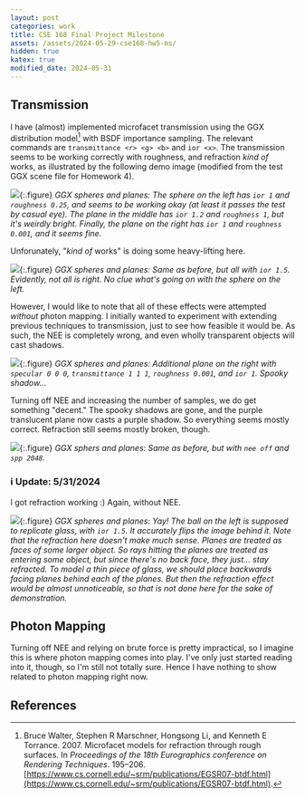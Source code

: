 ```yaml
---
layout: post
categories: work
title: CSE 168 Final Project Milestone
assets: /assets/2024-05-29-cse168-hw5-ms/
hidden: true
katex: true
modified_date: 2024-05-31
---
```


## Transmission

I have (almost) implemented microfacet transmission using the GGX distribution model[^1] with BSDF importance sampling. The relevant commands are `transmittance <r> <g> <b>` and `ior <x>`. The transmission seems to be working correctly with roughness, and refraction *kind of* works, as illustrated by the following demo image (modified from the test GGX scene file for Homework 4).

<a name="ggx-good"></a>
![]({{page.assets}}ggx-good.png){:.figure}
*GGX spheres and planes: The sphere on the left has `ior 1` and `roughness 0.25`, and seems to be working okay (at least it passes the test by casual eye). The plane in the middle has `ior 1.2` and `roughness 1`, but it's weirdly bright. Finally, the plane on the right has `ior 1` and `roughness 0.001`, and it seems fine.*

Unforunately, "*kind of* works" is doing some heavy-lifting here.

![]({{page.assets}}ggx-bad.png){:.figure}
*GGX spheres and planes: Same as before, but all with `ior 1.5`. Evidently, not all is right. No clue what's going on with the sphere on the left.*

However, I would like to note that all of these effects were attempted *without* photon mapping. I initially wanted to experiment with extending previous techniques to transmission, just to see how feasible it would be. As such, the NEE is completely wrong, and even wholly transparent objects will cast shadows.

![]({{page.assets}}ggx-nee-on.png){:.figure}
*GGX spheres and planes: Additional plane on the right with `specular 0 0 0`, `transmittance 1 1 1`, `roughness 0.001`, and `ior 1`. Spooky shadow...*

Turning off NEE and increasing the number of samples, we do get something "decent." The spooky shadows are gone, and the purple translucent plane now casts a purple shadow. So everything seems mostly correct. Refraction still seems mostly broken, though.

![]({{page.assets}}ggx-nee-off.png){:.figure}
*GGX sphers and planes: Same as before, but with `nee off` and `spp 2048`.*

### ℹ️ Update: 5/31/2024

I got refraction working :) Again, without NEE.

![]({{page.assets}}ggx-refraction.png){:.figure}
*GGX spheres and planes: Yay! The ball on the left is supposed to replicate glass, with `ior 1.5`. It accurately flips the image behind it. Note that the refraction here doesn't make much sense. Planes are treated as faces of some larger object. So rays hitting the planes are treated as entering some object, but since there's no back face, they just... stay refracted. To model a thin piece of glass, we should place backwards facing planes behind each of the planes. But then the refraction effect would be almost unnoticeable, so that is not done here for the sake of demonstration.*

<!---

Unfortunately, I came to the sad realization that the Fresnel reflection term $F_r$ given in Homework 4 is not # adequate for transmission. $F_r$ is dependent on the index of refraction $\eta$. In Schlick's approximation[^2], $F_r$ # has a term $R_0$ that essentially represents the "specular color" (when looking head on, this is the reflected color), # and $R_0$ depends on $\eta$. But in Homework 4, we set $R_0 \coloneqq k_s$, the "specular color." So what's really # going on is we're implicitly setting $\eta$ to a large value, such that $R_0 = k_s$. This means our $\eta$ has been # directly tied to $s$ the whole time (without me realizing it). This is fine without transmission, since we don't care # about $\eta$ anyway. But $\eta$ does matter when implementing transmission. If we want $k_s$ to have color components, # then $\eta$ must as well. And if we want $\eta$ to not have color components, then $k_s$ must not as well (which... # would be terrible).

As for why $F_r$ sucks in the first place, it's because the Fresnel reflection doesn't kick in quickly enough before # hitting total internal reflection (TIR). Ideally, we'd want the reflection to slowly fade in while the transmission # slowly fades out. This is how TIR *should* behave. But since our $F_r$ isn't dependent on $\eta$, this doesn't happen # at all. Instead, we see jarring cutoffs where TIR is occurring.

![]({{page.assets}}ggx-bad-fresnel.png){:.figure}
*GGX spheres and planes: The plane in the center has `ior 1.5`. Observe the giant black cutoff. Worst of all, since # $F_r$ is too small, there's not even a reflection. It just appears black.*

So our $F_r$ sucks, and improving it seems to require a color dependent $\eta$. Hopefully I find an easy hack to model # $F_r$ without a color dependent $\eta$. Originally I wasn't planning on modeling color dependent refraction, but # dispersion is a pretty cool effect, so maybe I will. I'm not sure how feasible it is to model with just RGB, though. # PBRT uses spectral rendering[^3], but I wonder if that's too much work.

-->

## Photon Mapping

Turning off NEE and relying on brute force is pretty impractical, so I imagine this is where photon mapping comes into play. I've only just started reading into it, though, so I'm still not totally sure. Hence I have nothing to show related to photon mapping right now.

## References

[^1]: Bruce Walter, Stephen R Marschner, Hongsong Li, and Kenneth E Torrance. 2007. Microfacet models for refraction through rough surfaces. In *Proceedings of the 18th Eurographics conference on Rendering Techniques*. 195–206. [https://www.cs.cornell.edu/~srm/publications/EGSR07-btdf.html](https://www.cs.cornell.edu/~srm/publications/EGSR07-btdf.html).

[^2]: [https://en.wikipedia.org/wiki/Schlick's_approximation](https://en.wikipedia.org/wiki/Schlick's_approximation)

[^3]: [https://pbr-book.org/4ed/Radiometry,_Spectra,_and_Color](https://pbr-book.org/4ed/Radiometry,_Spectra,_and_Color)
